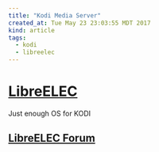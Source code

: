 ```yaml
---
title: "Kodi Media Server"
created_at: Tue May 23 23:03:55 MDT 2017
kind: article
tags:
  - kodi
  - libreelec
---
```


<h1>
  <a href="https://libreelec.tv/" target="_blank">LibreELEC</a>
</h1>

Just enough OS for KODI

<h2>
  <a href="https://forum.libreelec.tv/" target="_blank">LibreELEC Forum</a>
</h2>

<!--
html boilerplate
<a href="" target="_blank"></a>
<a name=""></a>
<img src="" width="400px">
<ul>
  <li></li>
</ul>
<pre>
</pre>
<pre><code>
</code></pre>
<math xmlns='http://www.w3.org/1998/Math/MathML' display='block'>
</math>
-->

